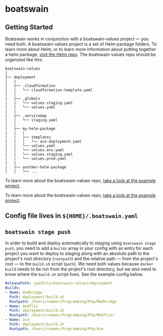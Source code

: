 # boatswain

## Getting Started
Boatswain works in conjunction with a boatswain-values project — you need both. A boatswain-values project is a set of Helm package folders. To learn more about Helm, or to learn more information about putting together a helm package, [visit the Helm repo](https://github.com/kubernetes/helm). The boatswain-values repo should be organized like this:
```
boatswain-values
|
├── deployment
|   |
|   ├── .cloudformation
|   |   └── cloudformation-template.yaml
|   |
|   ├── .globals
|   |   └── values.staging.yaml
|   |   └── values.yaml
|   |
|   ├── .servicemap
|   |   └── staging.yaml
|   |
|   ├── my-helm-package
|   |   |
|   |   ├── templates
|   |   |   └── ace-deployment.yaml
|   |   └── values.yaml
|   |   └── values.env.yaml
|   |   └── values.staging.yaml
|   |   └── values.prod.yaml
|   |
|   ├── another-helm-package
|   |   └── ...

```
To learn more about the boatswain-values repo, [take a look at the example project](https://github.com/MedBridge/boatswain/tree/add-example-values/examples/boatswain-values/deployment).

To learn more about the boatswain-values repo, [take a look at the example project]().

## Config file lives in `${HOME}/.boatswain.yaml`

## `boatswain stage push`
In order to build and deploy automatically to staging using `boatswain stage push`, you need to add a `builds` array in your config with an entry for each project you want to deploy to staging along with an absolute path to the project's root directory (`rootpath`) and the relative path — from the project's root — to the `build.sh` script (`path`). We need both values because `docker build` needs to be run from the project's root directory, but we also need to know where the `build.sh` script lives. See the example config below.

```yaml
ReleasePath: /path/to/boatswain-values/deployment
Builds:
- Name: medbridge
  Path: deployment/build.sh
  Rootpath: /Users/<name>/Programming/Php/Medbridge
- Name: medflix
  Path: deployment/build.sh
  Rootpath: /Users/<name>/Programming/Php/Medflix/
- Name: ace
  Path: deployment/build.sh
  Rootpath: /Users/<name>/Programming/Php/Ace
```
